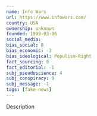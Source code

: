 ```yaml
---
name: Info Wars
url: https://www.infowars.com/
country: USA
ownership: unknown
founded: 1999-03-06
social_media:
bias_social: 8
bias_economic: -3
bias_ideological: Populism-Right
fact_sourcing: 0
fact_editorial: -1
subj_pseudoscience: 4
subj_conspiracy: 9
subj_message: -1
tags: [fake-news]
---
```


Description
